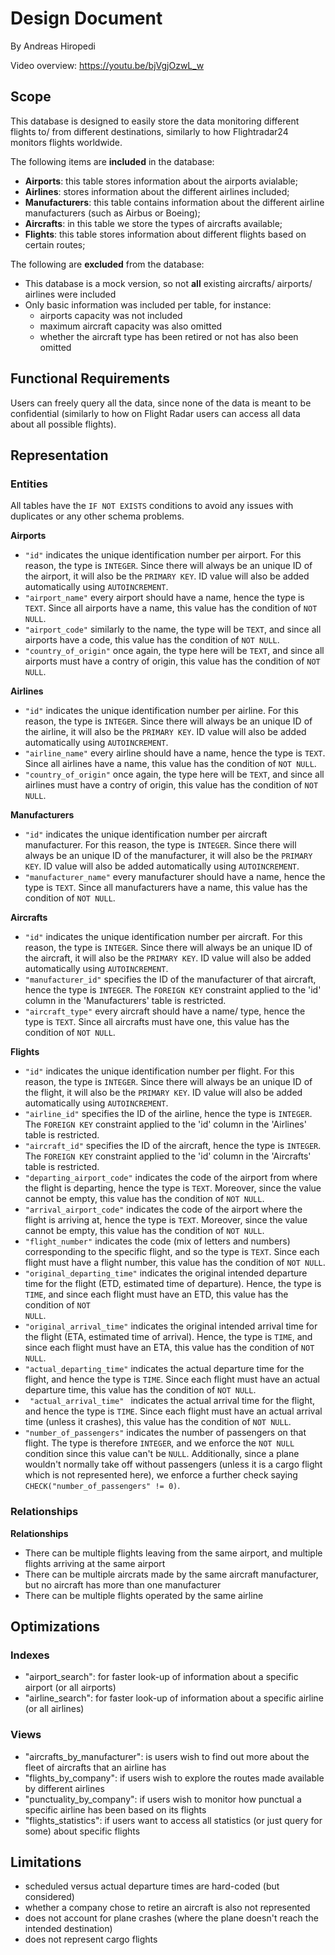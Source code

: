 # Design Document

By Andreas Hiropedi

Video overview: https://youtu.be/bjVgjOzwL_w

## Scope

This database is designed to easily store the data monitoring different flights to/ from different destinations, similarly to how Flightradar24 monitors flights worldwide.

The following items are **included** in the database:

- **Airports**: this table stores information about the airports avialable;
- **Airlines**: stores information about the different airlines included;
- **Manufacturers**: this table contains information about the different airline manufacturers (such as Airbus or Boeing);
- **Aircrafts**: in this table we store the types of aircrafts available;
- **Flights**: this table stores information about different flights based on certain routes;

The following are **excluded** from the database:

- This database is a mock version, so not **all** existing aircrafts/ airports/ airlines were included
- Only basic information was included per table, for instance:
    - airports capacity was not included
    - maximum aircraft capacity was also omitted
    - whether the aircraft type has been retired or not has also been omitted

## Functional Requirements

Users can freely query all the data, since none of the data is meant to be confidential (similarly to how on Flight Radar users can access all data about all possible flights).

## Representation

### Entities

All tables have the <code>IF NOT EXISTS</code> conditions to avoid any issues with duplicates or any other schema problems.

**Airports**

- <code>"id"</code> indicates the unique identification number per airport. For this reason, the type is <code>INTEGER</code>. Since there will always be an unique ID of the airport, it will also be the <code>PRIMARY KEY</code>. ID value will also be added automatically using <code>AUTOINCREMENT</code>.
- <code>"airport_name"</code> every airport should have a name, hence the type is <code>TEXT</code>. Since all airports have a name, this value has the condition of <code>NOT NULL</code>.
- <code>"airport_code"</code> similarly to the name, the type will be <code>TEXT</code>, and since all airports have a code, this value has the condition of <code>NOT NULL</code>.
- <code>"country_of_origin"</code> once again, the type here will be <code>TEXT</code>, and since all airports must have a contry of origin, this value has the condition of <code>NOT NULL</code>.

**Airlines**

- <code>"id"</code> indicates the unique identification number per airline. For this reason, the type is <code>INTEGER</code>. Since there will always be an unique ID of the airline, it will also be the <code>PRIMARY KEY</code>. ID value will also be added automatically using <code>AUTOINCREMENT</code>.
- <code>"airline_name"</code> every airline should have a name, hence the type is <code>TEXT</code>. Since all airlines have a name, this value has the condition of <code>NOT NULL</code>.
- <code>"country_of_origin"</code> once again, the type here will be <code>TEXT</code>, and since all airlines must have a contry of origin, this value has the condition of <code>NOT NULL</code>.

**Manufacturers**

- <code>"id"</code> indicates the unique identification number per aircraft manufacturer. For this reason, the type is <code>INTEGER</code>. Since there will always be an unique ID of the manufacturer, it will also be the <code>PRIMARY KEY</code>. ID value will also be added automatically using <code>AUTOINCREMENT</code>.
- <code>"manufacturer_name"</code> every manufacturer should have a name, hence the type is <code>TEXT</code>. Since all manufacturers have a name, this value has the condition of <code>NOT NULL</code>.

**Aircrafts**

- <code>"id"</code> indicates the unique identification number per aircraft. For this reason, the type is <code>INTEGER</code>. Since there will always be an unique ID of the aircraft, it will also be the <code>PRIMARY KEY</code>. ID value will also be added automatically using <code>AUTOINCREMENT</code>.
- <code>"manufacturer_id"</code> specifies the ID of the manufacturer of that aircraft, hence the type is <code>INTEGER</code>. The <code>FOREIGN KEY</code> constraint applied to the 'id' column in the 'Manufacturers' table is restricted.
- <code>"aircraft_type"</code> every aircraft should have a name/ type, hence the type is <code>TEXT</code>. Since all aircrafts must have one, this value has the condition of <code>NOT NULL</code>.

**Flights**

- <code>"id"</code> indicates the unique identification number per flight. For this reason, the type is <code>INTEGER</code>. Since there will always be an unique ID of the flight, it will also be the <code>PRIMARY KEY</code>. ID value will also be added automatically using <code>AUTOINCREMENT</code>.
- <code>"airline_id"</code> specifies the ID of the airline, hence the type is <code>INTEGER</code>. The <code>FOREIGN KEY</code> constraint applied to the 'id' column in the 'Airlines' table is restricted.
- <code>"aircraft_id"</code> specifies the ID of the aircraft, hence the type is <code>INTEGER</code>. The <code>FOREIGN KEY</code> constraint applied to the 'id' column in the 'Aircrafts' table is restricted.
- <code>"departing_airport_code"</code> indicates the code of the airport from where the flight is departing, hence the type is <code>TEXT</code>. Moreover, since the value cannot be empty, this value has the condition of <code>NOT NULL</code>.
- <code>"arrival_airport_code"</code> indicates the code of the airport where the flight is arriving at, hence the type is <code>TEXT</code>. Moreover, since the value cannot be empty, this value has the condition of <code>NOT NULL</code>.
- <code>"flight_number"</code> indicates the code (mix of letters and numbers) corresponding to the specific flight, and so the type is <code>TEXT</code>. Since each flight must have a flight number, this value has the condition of <code>NOT NULL</code>.
- <code>"original_departing_time"</code> indicates the original intended departure time for the flight (ETD, estimated time of departure). Hence, the type is <code>TIME</code>, and since each flight must have an ETD, this value has the condition of <code>NOT NULL</code>.
- <code>"original_arrival_time"</code> indicates the original intended arrival time for the flight (ETA, estimated time of arrival). Hence, the type is <code>TIME</code>, and since each flight must have an ETA, this value has the condition of <code>NOT NULL</code>.
- <code>"actual_departing_time"</code> indicates the actual departure time for the flight, and hence the type is <code>TIME</code>. Since each flight must have an actual departure time, this value has the condition of <code>NOT NULL</code>.
- <code> "actual_arrival_time" </code> indicates the actual arrival time for the flight, and hence the type is <code>TIME</code>. Since each flight must have an actual arrival time (unless it crashes), this value has the condition of <code>NOT NULL</code>.
- <code>"number_of_passengers"</code> indicates the number of passengers on that flight. The type is therefore <code>INTEGER</code>, and we enforce the <code>NOT NULL</code> condition since this value can't be <code>NULL</code>. Additionally, since a plane wouldn't normally take off without passengers (unless it is a cargo flight which is not represented here), we enforce a further check saying <code>CHECK("number_of_passengers" != 0)</code>.

### Relationships

**Relationships**

- There can be multiple flights leaving from the same airport, and multiple flights arriving at the same airport
- There can be multiple aircrats made by the same aircraft manufacturer, but no aircraft has more than one manufacturer
- There can be multiple flights operated by the same airline

## Optimizations

### Indexes

- "airport_search": for faster look-up of information about a specific airport (or all airports)
- "airline_search": for faster look-up of information about a specific airline (or all airlines)

### Views

- "aircrafts_by_manufacturer": is users wish to find out more about the fleet of aircrafts that an airline has
- "flights_by_company": if users wish to explore the routes made available by different airlines
- "punctuality_by_company": if users wish to monitor how punctual a specific airline has been based on its flights
- "flights_statistics": if users want to access all statistics (or just query for some) about specific flights

## Limitations

- scheduled versus actual departure times are hard-coded (but considered)
- whether a company chose to retire an aircraft is also not represented
- does not account for plane crashes (where the plane doesn't reach the intended destination)
- does not represent cargo flights
